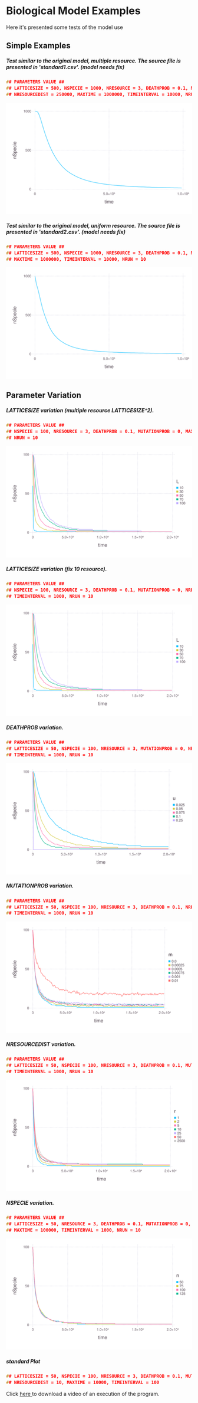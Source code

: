 # Biological Model Examples
Here it's presented some tests of the model use

## Simple Examples
##### Test similar to the original model, multiple resource. The source file is presented in 'standard1.csv'. (model needs fix)
```C
## PARAMETERS VALUE ##
## LATTICESIZE = 500, NSPECIE = 1000, NRESOURCE = 3, DEATHPROB = 0.1, MUTATIONPROB = 0,
## NRESOURCEDIST = 250000, MAXTIME = 1000000, TIMEINTERVAL = 10000, NRUN = 50
```
![Model1](standard1.svg)

##### Test similar to the original model, uniform resource. The source file is presented in 'standard2.csv'. (model needs fix)
```C
## PARAMETERS VALUE ##
## LATTICESIZE = 500, NSPECIE = 1000, NRESOURCE = 3, DEATHPROB = 0.1, MUTATIONPROB = 0, NRESOURCEDIST = 1,
## MAXTIME = 1000000, TIMEINTERVAL = 10000, NRUN = 10
```
![Model2](standard2.svg)

## Parameter Variation
##### LATTICESIZE variation (multiple resource LATTICESIZE^2).
```C
## PARAMETERS VALUE ##
## NSPECIE = 100, NRESOURCE = 3, DEATHPROB = 0.1, MUTATIONPROB = 0, MAXTIME = 100000, TIMEINTERVAL = 1000,
## NRUN = 10
```
![LATTICESIZE Variation multiple resource](varParam_L.svg)

##### LATTICESIZE variation (fix 10 resource).
```C
## PARAMETERS VALUE ##
## NSPECIE = 100, NRESOURCE = 3, DEATHPROB = 0.1, MUTATIONPROB = 0, NRESOURCEDIST = 10, MAXTIME = 100000,
## TIMEINTERVAL = 1000, NRUN = 10
```
![LATTICESIZE Variation 10 resources](varParam_L_10r.svg)

##### DEATHPROB variation.
```C
## PARAMETERS VALUE ##
## LATTICESIZE = 50, NSPECIE = 100, NRESOURCE = 3, MUTATIONPROB = 0, NRESOURCEDIST = 2500, MAXTIME = 100000,
## TIMEINTERVAL = 1000, NRUN = 10
```
![DEATHPROB Variation multiple resource](varParam_u.svg)

##### MUTATIONPROB variation.
```C
## PARAMETERS VALUE ##
## LATTICESIZE = 50, NSPECIE = 100, NRESOURCE = 3, DEATHPROB = 0.1, NRESOURCEDIST = 2500, MAXTIME = 100000,
## TIMEINTERVAL = 1000, NRUN = 10
```
![MUTATIONPROB Variation multiple resource](varParam_m.svg)

##### NRESOURCEDIST variation.
```C
## PARAMETERS VALUE ##
## LATTICESIZE = 50, NSPECIE = 100, NRESOURCE = 3, DEATHPROB = 0.1, MUTATIONPROB = 0, MAXTIME = 100000,
## TIMEINTERVAL = 1000, NRUN = 10
```
![NRESOURCEDIST Variation multiple resource](varParam_r.svg)

##### NSPECIE variation.
```C
## PARAMETERS VALUE ##
## LATTICESIZE = 50, NRESOURCE = 3, DEATHPROB = 0.1, MUTATIONPROB = 0, NRESOURCEDIST = 2500,
## MAXTIME = 100000, TIMEINTERVAL = 1000, NRUN = 10
```
![NSPECIE Variation multiple resource](varParam_n.svg)

##### standard Plot
```C
## LATTICESIZE = 50, NSPECIE = 100, NRESOURCE = 3, DEATHPROB = 0.1, MUTATIONPROB = 0
## NRESOURCEDIST = 10, MAXTIME = 10000, TIMEINTERVAL = 100
```
Click <a href="https://github.com/vitorhirata/project-agrobio/raw/master/biological_model/examples/Runplot.avi" download> here </a> to download a video of an execution of the program.
